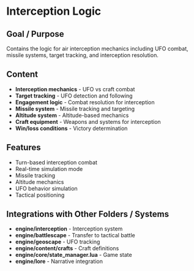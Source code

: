# Interception Logic

## Goal / Purpose
Contains the logic for air interception mechanics including UFO combat, missile systems, target tracking, and interception resolution.

## Content
- **Interception mechanics** - UFO vs craft combat
- **Target tracking** - UFO detection and following
- **Engagement logic** - Combat resolution for interception
- **Missile system** - Missile tracking and targeting
- **Altitude system** - Altitude-based mechanics
- **Craft equipment** - Weapons and systems for interception
- **Win/loss conditions** - Victory determination

## Features
- Turn-based interception combat
- Real-time simulation mode
- Missile tracking
- Altitude mechanics
- UFO behavior simulation
- Tactical positioning

## Integrations with Other Folders / Systems
- **engine/interception** - Interception system
- **engine/battlescape** - Transfer to tactical battle
- **engine/geoscape** - UFO tracking
- **engine/content/crafts** - Craft definitions
- **engine/core/state_manager.lua** - Game state
- **engine/lore** - Narrative integration
